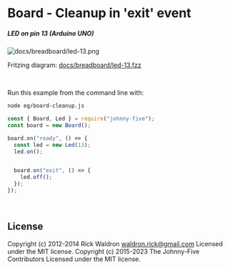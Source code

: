 <!--remove-start-->

# Board - Cleanup in 'exit' event

<!--remove-end-->






##### LED on pin 13 (Arduino UNO)



![docs/breadboard/led-13.png](breadboard/led-13.png)<br>

Fritzing diagram: [docs/breadboard/led-13.fzz](breadboard/led-13.fzz)

&nbsp;




Run this example from the command line with:
```bash
node eg/board-cleanup.js
```


```javascript
const { Board, Led } = require("johnny-five");
const board = new Board();

board.on("ready", () => {
  const led = new Led(13);
  led.on();


  board.on("exit", () => {
    led.off();
  });
});

```








&nbsp;

<!--remove-start-->

## License
Copyright (c) 2012-2014 Rick Waldron <waldron.rick@gmail.com>
Licensed under the MIT license.
Copyright (c) 2015-2023 The Johnny-Five Contributors
Licensed under the MIT license.

<!--remove-end-->
